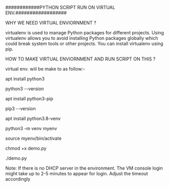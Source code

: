 ############PYTHON SCRIPT RUN ON VIRTUAL ENV.##################


WHY WE NEED VIRTUAL ENVIORNMENT ?

virtualenv is used to manage Python packages for different projects. Using virtualenv allows you to avoid installing Python packages globally which could break system tools or other projects. You can install virtualenv using pip.


HOW TO MAKE VIRTUAL ENVIORNMENT AND RUN SCRIPT ON THIS ?

virtual env. wiil be make to as follow:-

apt install python3

python3 --version

apt install python3-pip

pip3 --version

apt install python3.8-venv

python3 -m venv myenv

source myenv/bin/activate

chmod +x demo.py

./demo.py


Note: If there is no DHCP server in the environment. The VM console login might take up to 2-5 minutes to appear for login. Adjust the timeout accordingly
